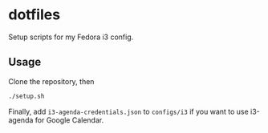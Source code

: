 # dotfiles

Setup scripts for my Fedora i3 config.

## Usage

Clone the repository, then

```sh
./setup.sh
```

Finally, add `i3-agenda-credentials.json` to `configs/i3` if you want
to use i3-agenda for Google Calendar.
